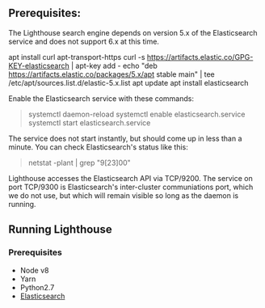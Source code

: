 
## Prerequisites:

The Lighthouse search engine depends on version 5.x of the Elasticsearch service and does not support 6.x at this time.

apt install curl apt-transport-https
curl -s https://artifacts.elastic.co/GPG-KEY-elasticsearch | apt-key add -
echo "deb https://artifacts.elastic.co/packages/5.x/apt stable main" | tee /etc/apt/sources.list.d/elastic-5.x.list
apt update
apt install elasticsearch

Enable the Elasticsearch service with these commands:

> systemctl daemon-reload
> systemctl enable elasticsearch.service
> systemctl start elasticsearch.service

The service does not start instantly, but should come up in less than a minute. You can check Elasticsearch's status like this:

> netstat -plant | grep "9[23]00"

Lighthouse accesses the Elasticsearch API via TCP/9200. The service on port TCP/9300 is Elasticsearch's inter-cluster communiations port, which we do not use, but which will remain visible so long as the daemon is running.





## Running Lighthouse
### Prerequisites
* Node v8
* Yarn 
* Python2.7
* [Elasticsearch](https://www.elastic.co/downloads/elasticsearch)
